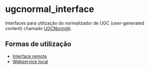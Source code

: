 # ugcnormal_interface
Interfaces para utilização do normalizador de UGC (user-generated content) chamado [UGCNorm@l](https://github.com/avanco/UGCNormal).

## Formas de utilização
* [Interface remota](https://github.com/thiagootuler/ugcnormal_interface/blob/master/remote_interface)
* [Webservice local](https://github.com/thiagootuler/ugcnormal_interface/blob/master/local_webservice)
